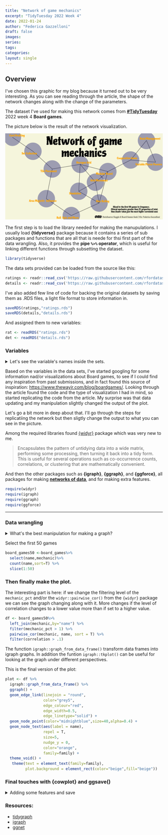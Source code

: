 ```yaml
---
title: "Network of game mechanics"
excerpt: "TidyTuesday 2022 Week 4"
date: 2022-01-24
author: "Federica Gazzelloni"
draft: false
images:
series:
tags:
categories:
layout: single
---
```





## Overview

I've chosen this graphic for my blog because it turned out to be very interesting. As you can see reading through the article, the shape of the network changes along with the change of the parameters.

The dataset I've used for making this network comes from **[#TidyTuesday](https://github.com/rfordatascience/tidytuesday/blob/master/data/2022/2022-01-25/readme.md)** 2022 week 4 **Board games**. 

The picture below is the result of the network visualization.

![](featured.png)


The first step is to load the library needed for making the manupulations. I usually load **{tidyverse}** package because it contains a series of sub packages and functions that are all that is neede for thsi first part of the data wrangling. Also, it provides the **pipe `%>%` operator**, which is useful for linking different functions through subsetting the dataset.


```r
library(tidyverse)
```

The data sets provided can be loaded from the source like this:

```r
ratings <- readr::read_csv('https://raw.githubusercontent.com/rfordatascience/tidytuesday/master/data/2022/2022-01-25/ratings.csv')
details <- readr::read_csv('https://raw.githubusercontent.com/rfordatascience/tidytuesday/master/data/2022/2022-01-25/details.csv')
```

I've also added few line of code for backing the original datasets by saving them as .RDS files, a light file format to store information in.

```r
saveRDS(ratings,"ratings.rds")
saveRDS(details,"details.rds")
```

And assigned them to new variables:

```r
rat <- readRDS("ratings.rds")
det <- readRDS("details.rds")
```

### Variables
<details>

<summary>Let's see the variable's names inside the sets.</summary>

```r
names(rat)
```

```
 [1] "num"           "id"            "name"          "year"         
 [5] "rank"          "average"       "bayes_average" "users_rated"  
 [9] "url"           "thumbnail"    
```


```r
names(det)
```

```
 [1] "num"                     "id"                     
 [3] "primary"                 "description"            
 [5] "yearpublished"           "minplayers"             
 [7] "maxplayers"              "playingtime"            
 [9] "minplaytime"             "maxplaytime"            
[11] "minage"                  "boardgamecategory"      
[13] "boardgamemechanic"       "boardgamefamily"        
[15] "boardgameexpansion"      "boardgameimplementation"
[17] "boardgamedesigner"       "boardgameartist"        
[19] "boardgamepublisher"      "owned"                  
[21] "trading"                 "wanting"                
[23] "wishing"                
```

</details>

Based on the variables in the data sets, I've started googling for some information nad/or visualizations about Board games, to see if I could find any inspiration from past submissions, and in fact found this source of inspiration: https://www.thewayir.com/blog/boardgames/. Looking through the article found the code and the type of visualization I had in mind, so started replicating the code from the article. My surprise was that data updating and my manipulation slightly changed the output of the plot.

Let's go a bit more in deep about that. I'll go through the steps for replicatiing the network but then sligtly change the output to what you can see in the picture.

Among the required libraries found [{widyr}](https://cran.r-project.org/web/packages/widyr/index.html) package which was very new to me.

> Encapsulates the pattern of untidying data into a wide matrix, performing some processing, then turning it back into a tidy form. This is useful for several operations such as co-occurrence counts, correlations, or clustering that are mathematically convenient.

And then the other packages such as **{igraph}**, **{ggraph}**, and **{ggforce}**, all packages for making [**networks of data**](https://ggplot2-book.org/networks.html), and for making extra features.

```r
require(widyr)
require(igraph)
require(ggraph)
require(ggforce)
```

---

### Data wrangling 
<details>

<summary>What's the best manipulation for making a graph?</summary>

Here is the first part of the data-wrangling

```r
board_games <- rat %>%
  select(id,name) %>%
  left_join(select(det,id,boardgamemechanic),by="id") %>%
  rename(mechanic=boardgamemechanic) %>%
  tidyr::separate_rows(mechanic, sep = ",") %>% 
  mutate(mechanic = str_remove_all(mechanic, "[[:punct:]]"),
         mechanic = str_trim(mechanic),
         mechanic = gsub("^and ","",mechanic)) %>% 
  filter(!is.na(mechanic))
```



```r
kableExtra::kable(head(board_games))
```

<table>
 <thead>
  <tr>
   <th style="text-align:right;"> id </th>
   <th style="text-align:left;"> name </th>
   <th style="text-align:left;"> mechanic </th>
  </tr>
 </thead>
<tbody>
  <tr>
   <td style="text-align:right;"> 30549 </td>
   <td style="text-align:left;"> Pandemic </td>
   <td style="text-align:left;"> Action Points </td>
  </tr>
  <tr>
   <td style="text-align:right;"> 30549 </td>
   <td style="text-align:left;"> Pandemic </td>
   <td style="text-align:left;"> Cooperative Game </td>
  </tr>
  <tr>
   <td style="text-align:right;"> 30549 </td>
   <td style="text-align:left;"> Pandemic </td>
   <td style="text-align:left;"> Hand Management </td>
  </tr>
  <tr>
   <td style="text-align:right;"> 30549 </td>
   <td style="text-align:left;"> Pandemic </td>
   <td style="text-align:left;"> Point to Point Movement </td>
  </tr>
  <tr>
   <td style="text-align:right;"> 30549 </td>
   <td style="text-align:left;"> Pandemic </td>
   <td style="text-align:left;"> Set Collection </td>
  </tr>
  <tr>
   <td style="text-align:right;"> 30549 </td>
   <td style="text-align:left;"> Pandemic </td>
   <td style="text-align:left;"> Trading </td>
  </tr>
</tbody>
</table>

Here is the second part of the wrangling

```r
mechanic <- board_games %>% 
  count(mechanic,sort=T) %>%
  mutate(mechanic_pct=round(n/sum(n)*100,2))%>%
  left_join(select(board_games,name,mechanic),by="mechanic") %>%
  mutate(name=as.factor(name),mechanic=as.factor(mechanic)) %>% 
   distinct() 
```


This part is for setting the fonts

```r
library(extrafont)
library(showtext)
showtext::showtext_auto()
showtext::showtext_opts(dpi=320)
library(sysfonts)
#font_families_google()
font_add_google(name="Piedra",family="games")

family = "games"
```

</details>

Select the first 50 games

```r
board_games50 <-board_games%>%
  select(name,mechanic)%>%
  count(name,sort=T) %>%
  slice(1:50)
```


### Then finally make the plot.

The interesting part is here: if we change the filtering level of the `mechanic_pct` and/or the `widyr::pairwise_cor()` from the `{widyr}` package we can see the graph changing along with it. More changes if the level of correlation changes to a lower value more than if set to a higher value.


```r
df <- board_games50%>%
  left_join(mechanic,by="name") %>%
  filter(mechanic_pct > 1) %>%
  pairwise_cor(mechanic, name, sort = T) %>% 
  filter(correlation > .1)
```

The function  `igraph::graph_from_data_frame()` transform data frames into igraph graphs. In addition the funtion `igraph::tkplot()` can be useful for looking at the graph under different perspectives.







This is the final version of the plot:

```r
plot <- df %>% 
  igraph::graph_from_data_frame() %>% 
  ggraph() +
  geom_edge_link(linejoin = "round",
                 color="grey5",
                 edge_colour="red",
                 edge_width=0.5,
                 edge_linetype="solid") +
  geom_node_point(color="midnightblue",size=40,alpha=0.4) +
  geom_node_text(aes(label = name), 
                 repel = T,
                 size=5,
                 nudge_y = 0,
                 color="orange",
                 family=family) + 
  theme_void() +
   theme(text = element_text(family=family),
         plot.background = element_rect(color="beige",fill="beige"))
```

</details>

### Final touches with {cowplot} and ggsave()
<details>

<summary>Adding some features and save</summary>

```r
library(cowplot)

final <-ggdraw()+
  draw_plot(plot) +
  draw_label("Network of game \nmechanics",x=0.5,y=0.85,size=55,fontfamily=family)+
  draw_label("Sliced by the first 50 games by frequency, 
             filtered mechanics greater than 2% proportion of total,
             then finally taken just the most highly correlated ones",
             x=0.8,y=0.12,size=11,fontfamily=family) +
  draw_label("DataSource: Kaggle & Board Games Geek | Viz: Federica Gazzelloni",
             x=0.8,y=0.03,angle=0,size=11,alpha=0.5,fontfamily=family) +
   draw_image("https://raw.githubusercontent.com/rfordatascience/tidytuesday/master/static/plot_logo.png",x=0.09,y=-0.47,scale=0.05)
```


```r
ggsave("w4_board_games.png",
        plot =final,
        bg="white",
        dpi = 320,
        width = 11,
        height = 6
       )
```

</details>

### Resources:

- [tidygraph](https://tidygraph.data-imaginist.com/index.html)
- [igraph](https://igraph.org/)
- [ggnet](https://briatte.github.io/ggnet/)

